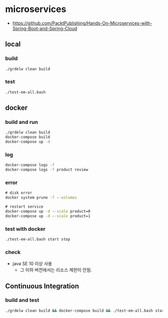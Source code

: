 # microservices

- https://github.com/PacktPublishing/Hands-On-Microservices-with-Spring-Boot-and-Spring-Cloud

## local

### build
```cmd
./grdelw clean build
```

### test
```cmd
./test-em-all.bash
```

## docker 

### build and run
```cmd
./grdelw clean build
docker-compose build
docker-compose up -d
```

### log
```cmd
docker-compose logs -f
docker-compose logs -f product review
```

### error
```cmd
# disk error
docker system prune -f --volumes

# restart service
docker-compose up -d --scale product=0
docker-compose up -d --scale product=1 
```

### test with docker
```cmd
./test-em-all.bash start stop
```

### check
- java SE 10 이상 사용
    - 그 이하 버전에서는 리소스 제한이 안됨.
    
## Continuous Integration

### build and test
```cmd
./grdelw clean build && docker-compose build && ./test-em-all.bash start stop
```